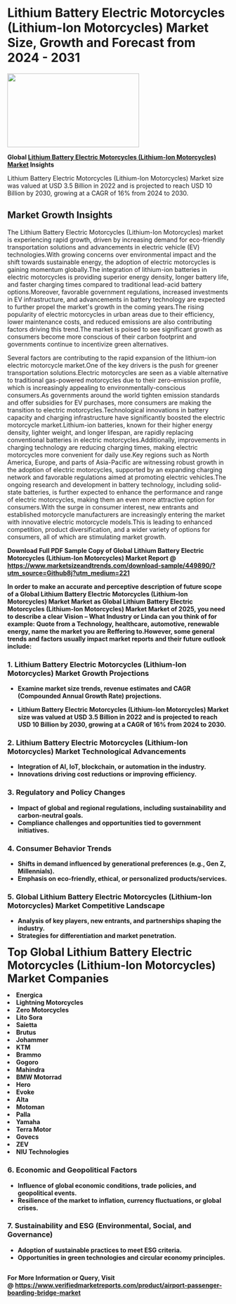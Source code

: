 <H1>Lithium Battery Electric Motorcycles (Lithium-Ion Motorcycles) Market Size, Growth and Forecast from 2024 - 2031</H1><img class="aligncenter size-medium wp-image-584254" src="https://thirdeyenews.in/wp-content/uploads/2024/09/Global-Market-Research-300x168.jpeg" alt="" width="300" height="168" /><p><strong>Global&nbsp;<a href="https://www.marketsizeandtrends.com/download-sample/449890/?utm_source=Github8j?utm_medium=221">Lithium Battery Electric Motorcycles (Lithium-Ion Motorcycles) Market</a> Insights</strong></p><p>Lithium Battery Electric Motorcycles (Lithium-Ion Motorcycles) Market size was valued at USD 3.5 Billion in 2022 and is projected to reach USD 10 Billion by 2030, growing at a CAGR of 16% from 2024 to 2030.</p><p><h2>Market Growth Insights</h2> <p>The Lithium Battery Electric Motorcycles (Lithium-Ion Motorcycles) market is experiencing rapid growth, driven by increasing demand for eco-friendly transportation solutions and advancements in electric vehicle (EV) technologies.With growing concerns over environmental impact and the shift towards sustainable energy, the adoption of electric motorcycles is gaining momentum globally.The integration of lithium-ion batteries in electric motorcycles is providing superior energy density, longer battery life, and faster charging times compared to traditional lead-acid battery options.Moreover, favorable government regulations, increased investments in EV infrastructure, and advancements in battery technology are expected to further propel the market's growth in the coming years.The rising popularity of electric motorcycles in urban areas due to their efficiency, lower maintenance costs, and reduced emissions are also contributing factors driving this trend.The market is poised to see significant growth as consumers become more conscious of their carbon footprint and governments continue to incentivize green alternatives.<strong></strong></p> <p>Several factors are contributing to the rapid expansion of the lithium-ion electric motorcycle market.One of the key drivers is the push for greener transportation solutions.Electric motorcycles are seen as a viable alternative to traditional gas-powered motorcycles due to their zero-emission profile, which is increasingly appealing to environmentally-conscious consumers.As governments around the world tighten emission standards and offer subsidies for EV purchases, more consumers are making the transition to electric motorcycles.Technological innovations in battery capacity and charging infrastructure have significantly boosted the electric motorcycle market.Lithium-ion batteries, known for their higher energy density, lighter weight, and longer lifespan, are rapidly replacing conventional batteries in electric motorcycles.Additionally, improvements in charging technology are reducing charging times, making electric motorcycles more convenient for daily use.Key regions such as North America, Europe, and parts of Asia-Pacific are witnessing robust growth in the adoption of electric motorcycles, supported by an expanding charging network and favorable regulations aimed at promoting electric vehicles.The ongoing research and development in battery technology, including solid-state batteries, is further expected to enhance the performance and range of electric motorcycles, making them an even more attractive option for consumers.With the surge in consumer interest, new entrants and established motorcycle manufacturers are increasingly entering the market with innovative electric motorcycle models.This is leading to enhanced competition, product diversification, and a wider variety of options for consumers, all of which are stimulating market growth.<strong></p><p><span class=""><strong>Download Full PDF Sample Copy of Global Lithium Battery Electric Motorcycles (Lithium-Ion Motorcycles) Market Report</strong> @ <a href="https://www.marketsizeandtrends.com/download-sample/449890/?utm_source=Github8j?utm_medium=221" target="_blank">https://www.marketsizeandtrends.com/download-sample/449890/?utm_source=Github8j?utm_medium=221</a></span></p><p>In order to make an accurate and perceptive description of future scope of a Global&nbsp;Lithium Battery Electric Motorcycles (Lithium-Ion Motorcycles) Market Market as Global&nbsp;Lithium Battery Electric Motorcycles (Lithium-Ion Motorcycles) Market Market of 2025, you need to describe a clear Vision &ndash; What Industry or Linda can you think of for example: Quote from a Technology, healthcare, automotive, renewable energy, name the market you are Reffering to.However, some general trends and factors usually impact market reports and their future outlook include:</p><h3>1.&nbsp;<strong>Lithium Battery Electric Motorcycles (Lithium-Ion Motorcycles) Market Growth Projections</strong></h3><ul><li>Examine market size trends, revenue estimates and CAGR (Compounded Annual Growth Rate) projections.</li><li><p>Lithium Battery Electric Motorcycles (Lithium-Ion Motorcycles) Market size was valued at USD 3.5 Billion in 2022 and is projected to reach USD 10 Billion by 2030, growing at a CAGR of 16% from 2024 to 2030.</p></li></ul><h3>2.&nbsp;<strong>Lithium Battery Electric Motorcycles (Lithium-Ion Motorcycles) Market Technological Advancements</strong></h3><ul><li>Integration of AI, IoT, blockchain, or automation in the industry.</li><li>Innovations driving cost reductions or improving efficiency.</li></ul><h3>3.&nbsp;<strong>Regulatory and Policy Changes</strong></h3><ul><li>Impact of global and regional regulations, including sustainability and carbon-neutral goals.</li><li>Compliance challenges and opportunities tied to government initiatives.</li></ul><h3>4.&nbsp;<strong>Consumer Behavior Trends</strong></h3><ul><li>Shifts in demand influenced by generational preferences (e.g., Gen Z, Millennials).</li><li>Emphasis on eco-friendly, ethical, or personalized products/services.</li></ul><h3>5.&nbsp;<strong>Global Lithium Battery Electric Motorcycles (Lithium-Ion Motorcycles) Market Competitive Landscape</strong></h3><ul><li>Analysis of key players, new entrants, and partnerships shaping the industry.</li><li>Strategies for differentiation and market penetration.</li></ul><p data-pm-slice="1 1 []"><span style="color: inherit; font-family: inherit; font-size: 25px;">Top Global Lithium Battery Electric Motorcycles (Lithium-Ion Motorcycles) Market Companies</span></p><div class="" data-test-id=""><p><li>Energica</li><li> Lightning Motorcycles</li><li> Zero Motorcycles</li><li> Lito Sora</li><li> Saietta</li><li> Brutus</li><li> Johammer</li><li> KTM</li><li> Brammo</li><li> Gogoro</li><li> Mahindra</li><li> BMW Motorrad</li><li> Hero</li><li> Evoke</li><li> Alta</li><li> Motoman</li><li> Palla</li><li> Yamaha</li><li> Terra Motor</li><li> Govecs</li><li> ZEV</li><li> NIU Technologies</li></p></div><h3>6.&nbsp;<strong>Economic and Geopolitical Factors</strong></h3><ul><li>Influence of global economic conditions, trade policies, and geopolitical events.</li><li>Resilience of the market to inflation, currency fluctuations, or global crises.</li></ul><h3>7.&nbsp;<strong>Sustainability and ESG (Environmental, Social, and Governance)</strong></h3><ul><li>Adoption of sustainable practices to meet ESG criteria.</li><li>Opportunities in green technologies and circular economy principles.</li></ul><h2><strong style="font-size: 14px;">For More Information or Query, Visit @&nbsp;</strong><a style="background-color: #ffffff; font-size: 14px;" href="https://www.marketsizeandtrends.com/report/lithium-battery-electric-motorcycles-lithium-ion-motorcycles-market/" target="_blank">https://www.verifiedmarketreports.com/product/airport-passenger-boarding-bridge-market</a></h2>